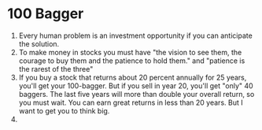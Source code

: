 # 100 Bagger

1. Every human problem is an investment opportunity if you can anticipate the solution.
2. To make money in stocks you must have "the vision to see them, the courage to buy them and the patience to hold them." and "patience is the rarest of the three"
3. If you buy a stock that returns about 20 percent annually for 25 years, you'll get your 100-bagger. But if you sell in year 20, you'll get "only" 40 baggers. The last five years will more than double your overall return, so you must wait. You can earn great returns in less than 20 years. But I want to get you to think big.
4. 



